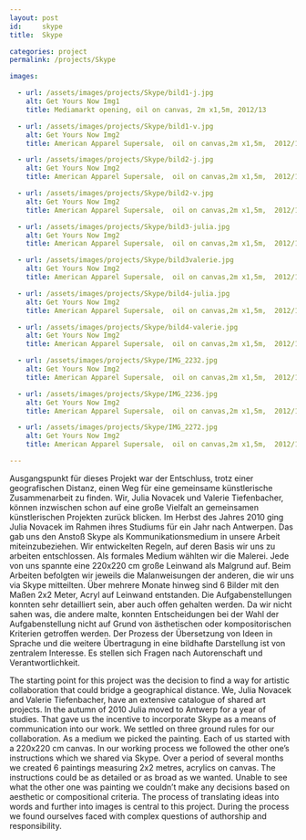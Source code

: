 ```yaml
---
layout: post
id:     skype
title:  Skype

categories: project
permalink: /projects/Skype

images:

  - url: /assets/images/projects/Skype/bild1-j.jpg
    alt: Get Yours Now Img1
    title: Mediamarkt opening, oil on canvas, 2m x1,5m, 2012/13

  - url: /assets/images/projects/Skype/bild1-v.jpg
    alt: Get Yours Now Img2
    title: American Apparel Supersale,  oil on canvas,2m x1,5m,  2012/13

  - url: /assets/images/projects/Skype/bild2-j.jpg
    alt: Get Yours Now Img2
    title: American Apparel Supersale,  oil on canvas,2m x1,5m,  2012/13

  - url: /assets/images/projects/Skype/bild2-v.jpg
    alt: Get Yours Now Img2
    title: American Apparel Supersale,  oil on canvas,2m x1,5m,  2012/13

  - url: /assets/images/projects/Skype/bild3-julia.jpg
    alt: Get Yours Now Img2
    title: American Apparel Supersale,  oil on canvas,2m x1,5m,  2012/13

  - url: /assets/images/projects/Skype/bild3valerie.jpg
    alt: Get Yours Now Img2
    title: American Apparel Supersale,  oil on canvas,2m x1,5m,  2012/13

  - url: /assets/images/projects/Skype/bild4-julia.jpg
    alt: Get Yours Now Img2
    title: American Apparel Supersale,  oil on canvas,2m x1,5m,  2012/13

  - url: /assets/images/projects/Skype/bild4-valerie.jpg
    alt: Get Yours Now Img2
    title: American Apparel Supersale,  oil on canvas,2m x1,5m,  2012/13

  - url: /assets/images/projects/Skype/IMG_2232.jpg
    alt: Get Yours Now Img2
    title: American Apparel Supersale,  oil on canvas,2m x1,5m,  2012/13

  - url: /assets/images/projects/Skype/IMG_2236.jpg
    alt: Get Yours Now Img2
    title: American Apparel Supersale,  oil on canvas,2m x1,5m,  2012/13

  - url: /assets/images/projects/Skype/IMG_2272.jpg
    alt: Get Yours Now Img2
    title: American Apparel Supersale,  oil on canvas,2m x1,5m,  2012/13

---
```

Ausgangspunkt für dieses Projekt war der Entschluss, trotz einer geografischen Distanz, einen Weg für eine gemeinsame künstlerische Zusammenarbeit zu finden.
Wir, Julia Novacek und Valerie Tiefenbacher, können inzwischen schon auf eine große Vielfalt an gemeinsamen künstlerischen Projekten zurück blicken. Im Herbst des Jahres 2010 ging Julia Novacek im Rahmen ihres Studiums für ein Jahr nach Antwerpen.
Das gab uns den Anstoß Skype als Kommunikationsmedium in unsere Arbeit miteinzubeziehen.
Wir entwickelten Regeln, auf deren Basis wir uns zu arbeiten entschlossen. Als formales Medium wählten wir die Malerei. Jede von uns spannte eine 220x220 cm große Leinwand als Malgrund auf. Beim Arbeiten befolgten wir jeweils die Malanweisungen der anderen, die wir uns via Skype mitteilten.
Über mehrere Monate hinweg sind 6 Bilder mit den Maßen 2x2 Meter, Acryl auf Leinwand entstanden. Die Aufgabenstellungen konnten sehr detailliert sein, aber auch offen gehalten werden. Da wir nicht sahen was, die andere malte, konnten Entscheidungen bei der Wahl der Aufgabenstellung nicht auf Grund von ästhetischen oder kompositorischen Kriterien getroffen werden.
Der Prozess der Übersetzung von Ideen in Sprache und die weitere Übertragung in eine bildhafte Darstellung ist von zentralem Interesse. Es stellen sich Fragen nach Autorenschaft und Verantwortlichkeit.

The starting point for this project was the decision to find a way for artistic collaboration that could bridge a geographical distance.
We, Julia Novacek and Valerie Tiefenbacher, have an extensive catalogue of shared art projects. In the autumn of 2010 Julia moved to Antwerp for a year of studies.
That gave us the incentive to incorporate Skype as a means of communication into our work.
We settled on three ground rules for our collaboration. As a medium we picked the painting. Each of us started with a 220x220 cm canvas. In our working process we followed the other one’s instructions which we shared via Skype.
Over a period of several months we created 6 paintings measuring 2x2 metres, acrylics on canvas. The instructions could be as detailed or as broad as we wanted. Unable to see what the other one was painting we couldn’t make any decisions based on aesthetic or compositional criteria.
The process of translating ideas into words and further into images is central to this project. During the process we found ourselves faced with complex questions of authorship and responsibility.
